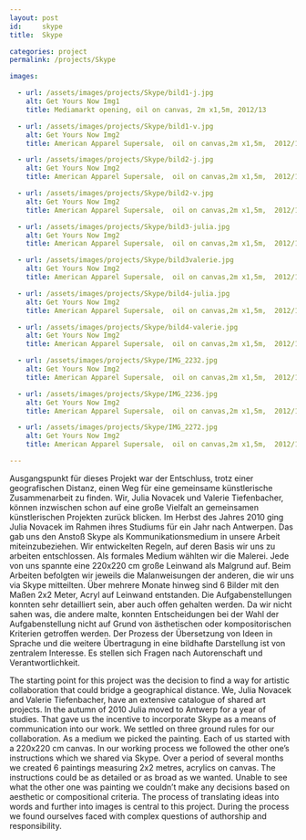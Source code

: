 ```yaml
---
layout: post
id:     skype
title:  Skype

categories: project
permalink: /projects/Skype

images:

  - url: /assets/images/projects/Skype/bild1-j.jpg
    alt: Get Yours Now Img1
    title: Mediamarkt opening, oil on canvas, 2m x1,5m, 2012/13

  - url: /assets/images/projects/Skype/bild1-v.jpg
    alt: Get Yours Now Img2
    title: American Apparel Supersale,  oil on canvas,2m x1,5m,  2012/13

  - url: /assets/images/projects/Skype/bild2-j.jpg
    alt: Get Yours Now Img2
    title: American Apparel Supersale,  oil on canvas,2m x1,5m,  2012/13

  - url: /assets/images/projects/Skype/bild2-v.jpg
    alt: Get Yours Now Img2
    title: American Apparel Supersale,  oil on canvas,2m x1,5m,  2012/13

  - url: /assets/images/projects/Skype/bild3-julia.jpg
    alt: Get Yours Now Img2
    title: American Apparel Supersale,  oil on canvas,2m x1,5m,  2012/13

  - url: /assets/images/projects/Skype/bild3valerie.jpg
    alt: Get Yours Now Img2
    title: American Apparel Supersale,  oil on canvas,2m x1,5m,  2012/13

  - url: /assets/images/projects/Skype/bild4-julia.jpg
    alt: Get Yours Now Img2
    title: American Apparel Supersale,  oil on canvas,2m x1,5m,  2012/13

  - url: /assets/images/projects/Skype/bild4-valerie.jpg
    alt: Get Yours Now Img2
    title: American Apparel Supersale,  oil on canvas,2m x1,5m,  2012/13

  - url: /assets/images/projects/Skype/IMG_2232.jpg
    alt: Get Yours Now Img2
    title: American Apparel Supersale,  oil on canvas,2m x1,5m,  2012/13

  - url: /assets/images/projects/Skype/IMG_2236.jpg
    alt: Get Yours Now Img2
    title: American Apparel Supersale,  oil on canvas,2m x1,5m,  2012/13

  - url: /assets/images/projects/Skype/IMG_2272.jpg
    alt: Get Yours Now Img2
    title: American Apparel Supersale,  oil on canvas,2m x1,5m,  2012/13

---
```

Ausgangspunkt für dieses Projekt war der Entschluss, trotz einer geografischen Distanz, einen Weg für eine gemeinsame künstlerische Zusammenarbeit zu finden.
Wir, Julia Novacek und Valerie Tiefenbacher, können inzwischen schon auf eine große Vielfalt an gemeinsamen künstlerischen Projekten zurück blicken. Im Herbst des Jahres 2010 ging Julia Novacek im Rahmen ihres Studiums für ein Jahr nach Antwerpen.
Das gab uns den Anstoß Skype als Kommunikationsmedium in unsere Arbeit miteinzubeziehen.
Wir entwickelten Regeln, auf deren Basis wir uns zu arbeiten entschlossen. Als formales Medium wählten wir die Malerei. Jede von uns spannte eine 220x220 cm große Leinwand als Malgrund auf. Beim Arbeiten befolgten wir jeweils die Malanweisungen der anderen, die wir uns via Skype mitteilten.
Über mehrere Monate hinweg sind 6 Bilder mit den Maßen 2x2 Meter, Acryl auf Leinwand entstanden. Die Aufgabenstellungen konnten sehr detailliert sein, aber auch offen gehalten werden. Da wir nicht sahen was, die andere malte, konnten Entscheidungen bei der Wahl der Aufgabenstellung nicht auf Grund von ästhetischen oder kompositorischen Kriterien getroffen werden.
Der Prozess der Übersetzung von Ideen in Sprache und die weitere Übertragung in eine bildhafte Darstellung ist von zentralem Interesse. Es stellen sich Fragen nach Autorenschaft und Verantwortlichkeit.

The starting point for this project was the decision to find a way for artistic collaboration that could bridge a geographical distance.
We, Julia Novacek and Valerie Tiefenbacher, have an extensive catalogue of shared art projects. In the autumn of 2010 Julia moved to Antwerp for a year of studies.
That gave us the incentive to incorporate Skype as a means of communication into our work.
We settled on three ground rules for our collaboration. As a medium we picked the painting. Each of us started with a 220x220 cm canvas. In our working process we followed the other one’s instructions which we shared via Skype.
Over a period of several months we created 6 paintings measuring 2x2 metres, acrylics on canvas. The instructions could be as detailed or as broad as we wanted. Unable to see what the other one was painting we couldn’t make any decisions based on aesthetic or compositional criteria.
The process of translating ideas into words and further into images is central to this project. During the process we found ourselves faced with complex questions of authorship and responsibility.
